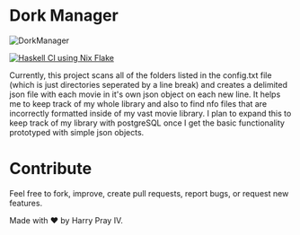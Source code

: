# Dork Manager
![DorkManager](/home/bismuth/plutus/workspace/scdWs/DorkManager/logo.jpeg)

[![Haskell CI using Nix Flake](https://github.com/cardanonix/pelotero-engine/actions/workflows/haskell.yml/badge.svg)](https://github.com/cardanonix/pelotero-engine/actions/workflows/haskell.yml)

Currently, this project scans all of the folders listed in the config.txt file (which is just directories seperated by a line break) and creates a delimited json file with each movie in it's own json object on each new line.  It helps me to keep track of my whole library and also to find nfo files that are incorrectly formatted inside of my vast movie library.  I plan to expand this to keep track of my library with postgreSQL once I get the basic functionality prototyped with simple json objects. 

# Contribute
Feel free to fork, improve, create pull requests, report bugs, or request new features.

Made with ❤️ by Harry Pray IV.
